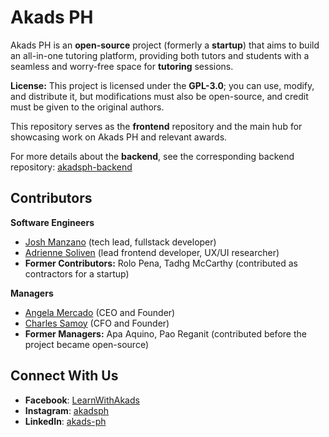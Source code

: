 # Akads PH
Akads PH is an **open-source** project (formerly a **startup**) that aims to build an all-in-one tutoring platform, providing both tutors and students with a seamless and worry-free space for **tutoring** sessions.

**License:** This project is licensed under the **GPL-3.0**; you can use, modify, and distribute it, but modifications must also be open-source, and credit must be given to the original authors.

This repository serves as the **frontend** repository and the main hub for showcasing work on Akads PH and relevant awards.

For more details about the **backend**, see the corresponding backend repository: [akadsph-backend](https://github.com/joshmanzano/akadsph-backend)

## Contributors
**Software Engineers**

* [Josh Manzano](https://www.linkedin.com/in/joshmanzano-dev/) (tech lead, fullstack developer)
* [Adrienne Soliven](https://www.linkedin.com/in/adrienne-soliven-7725831aa/) (lead frontend developer, UX/UI researcher)
* **Former Contributors:** Rolo Pena, Tadhg McCarthy (contributed as contractors for a startup)

**Managers**

* [Angela Mercado](https://www.linkedin.com/in/mercadoangela/) (CEO and Founder)
* [Charles Samoy](https://www.linkedin.com/in/charlessamoy/) (CFO and Founder)
* **Former Managers:** Apa Aquino, Pao Reganit (contributed before the project became open-source)

## Connect With Us
- **Facebook**: [LearnWithAkads](https://www.facebook.com/LearnWithAkads/)
- **Instagram**: [akadsph](http://instagram.com/akadsph)
- **LinkedIn**: [akads-ph](https://www.linkedin.com/company/akads-ph/)
